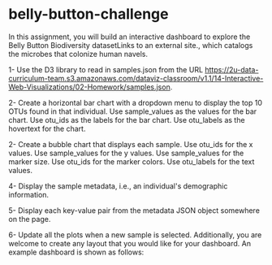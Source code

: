 # belly-button-challenge
In this assignment, you will build an interactive dashboard to explore the Belly Button Biodiversity datasetLinks to an external site., which catalogs the microbes that colonize human navels.

1- Use the D3 library to read in samples.json from the URL https://2u-data-curriculum-team.s3.amazonaws.com/dataviz-classroom/v1.1/14-Interactive-Web-Visualizations/02-Homework/samples.json.

2- Create a horizontal bar chart with a dropdown menu to display the top 10 OTUs found in that individual.
Use sample_values as the values for the bar chart.
Use otu_ids as the labels for the bar chart.
Use otu_labels as the hovertext for the chart.

2- Create a bubble chart that displays each sample.
Use otu_ids for the x values.
Use sample_values for the y values.
Use sample_values for the marker size.
Use otu_ids for the marker colors.
Use otu_labels for the text values.

4- Display the sample metadata, i.e., an individual's demographic information.

5- Display each key-value pair from the metadata JSON object somewhere on the page.

6- Update all the plots when a new sample is selected. Additionally, you are welcome to create any layout that you would like for your dashboard. An example dashboard is shown as follows:
